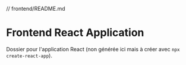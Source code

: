 // frontend/README.md
# Frontend React Application
Dossier pour l'application React (non générée ici mais à créer avec `npx create-react-app`).